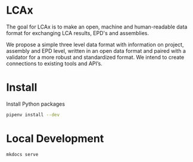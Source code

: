 # LCAx

The goal for LCAx is to make an open, machine and human-readable data format for exchanging LCA results,
EPD's and assemblies. 

We propose a simple three level data format with information on project, assembly and EPD level,
written in an open data format and paired with a validator for a more robust and standardized format.
We intend to create connections to existing tools and API’s.

# Install 

Install Python packages

```bash
pipenv install --dev
```

# Local Development

```bash
mkdocs serve
```